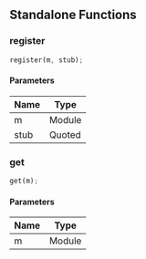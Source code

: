 ## Standalone Functions

### register

```rust
register(m, stub);
```

#### Parameters
| Name | Type |
| --- | --- |
| m | Module |
| stub | Quoted |

### get

```rust
get(m);
```

#### Parameters
| Name | Type |
| --- | --- |
| m | Module |

